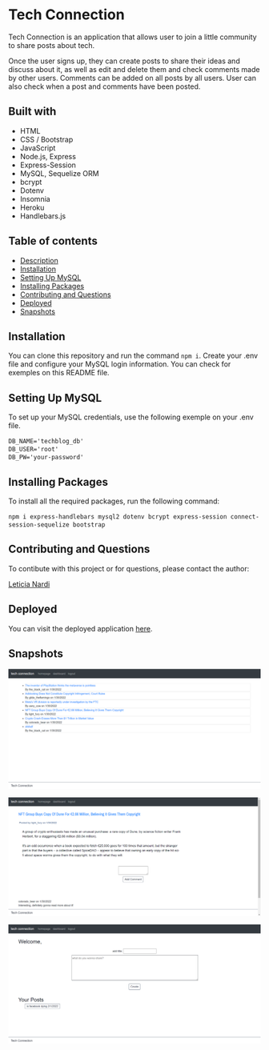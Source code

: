 # Tech Connection

Tech Connection is an application that allows user to join a little community to share posts about tech.

Once the user signs up, they can create posts to share their ideas and discuss about it, as well as edit and delete them and check comments made by other users. Comments can be added on all posts by all users. User can also check when a post and comments have been posted.

## Built with

- HTML
- CSS / Bootstrap
- JavaScript
- Node.js, Express
- Express-Session
- MySQL, Sequelize ORM
- bcrypt
- Dotenv
- Insomnia
- Heroku
- Handlebars.js

## Table of contents

- [Description](#description)
- [Installation](#Installation)
- [Setting Up MySQL](#SettingUpMySQL)
- [Installing Packages](#Installing-Packages)
- [Contributing and Questions](#Contributing-and-Questions)
- [Deployed](#Deployed)
- [Snapshots](#Snapshots)

## Installation

You can clone this repository and run the command `npm i`. Create your .env file and configure your MySQL login information. You can check for exemples on this README file.

## Setting Up MySQL

To set up your MySQL credentials, use the following exemple on your .env file.

```
DB_NAME='techblog_db'
DB_USER='root'
DB_PW='your-password'
```

## Installing Packages

To install all the required packages, run the following command:

```
npm i express-handlebars mysql2 dotenv bcrypt express-session connect-session-sequelize bootstrap
```

## Contributing and Questions

To contibute with this project or for questions, please contact the author:

[Leticia Nardi](https://github.com/leticianardi)

## Deployed

You can visit the deployed application [here](https://spicy-bites.herokuapp.com/).

## Snapshots

<img src="./public/images/01.png" /> <br />

<img src="./public/images/02.png" /> <br />

<img src="./public/images/03.png" /> <br />
